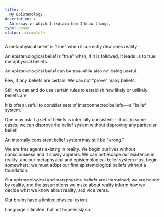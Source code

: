 ```yaml
---
title: >
  My Epistemology
description: >
  An essay in which I explain how I know things.
type: essay
status: incomplete
---
```


A metaphysical belief is "true" when it correctly describes reality.

An epistemological belief is "true" when, if it is followed, it leads us to true metaphysical beliefs.

An epistemological belief can be true while also not being useful.

Few, if any, beliefs are certain.  We can not "prove" many beliefs.

Still, we can and do use certain rules to establish how likely or unlikely beliefs are.

It is often useful to consider sets of interconnected beliefs---a "belief system."

One may ask if a set of beliefs is internally consistent---thus, in some cases, we can disprove the belief system without disproving any particular belief.

An internally consistent belief system may still be "wrong."

We are free agents existing in reality.  We begin our lives without consciousness and it slowly appears.  We can not escape our existence in reality, and our metaphysical and epistemological belief system must begin somewhere; we must adopt our first epistemological beliefs without a foundation.

Our epistemological and metaphysical beliefs are intertwined; we are bound by reality, and the assumptions we make about reality inform how we decide what we know about reality, and vice versa.

Our brains have a limited physical extent.

Language is limited, but not hopelessly so.
